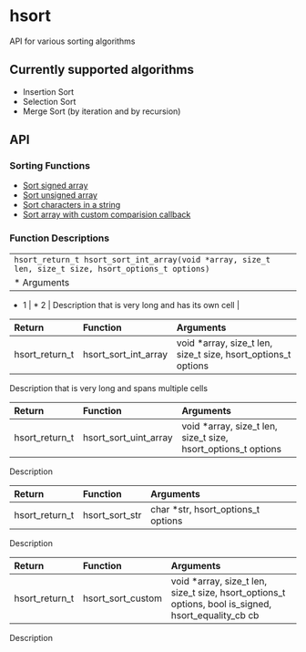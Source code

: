 # hsort
API for various sorting algorithms

## Currently supported algorithms
* Insertion Sort
* Selection Sort
* Merge Sort (by iteration and by recursion)

## API

### Sorting Functions
* [Sort signed array](#hsort_sort_int_array)
* [Sort unsigned array](#hsort_sort_uint_array)
* [Sort characters in a string](#hsort_sort_str)
* [Sort array with custom comparision callback](#hsort_sort_custom)

### Function Descriptions

|                                                                                                                                          |
| :--------------------------------------------------------------------------------------------------------------------------------------- |
| <a name=hsort_sort_int_array></a> `hsort_return_t hsort_sort_int_array(void *array, size_t len, size_t size, hsort_options_t options)` |
| * Arguments <br/>
   * 1
|   * 2
| Description that is very long and has its own cell                                                                                       |

| Return         | Function                                                | Arguments                                                                                            |
| :------------- | :------------------------------------------------------ | :--------------------------------------------------------------------------------------------------- |
| hsort_return_t | <a name=hsort_sort_int_array></a>hsort_sort_int_array   | void \*array, size_t len, size_t size, hsort_options_t options                                       |

Description that is very long and spans multiple cells

| Return         | Function                                                | Arguments                                                                                            |
| :------------- | :------------------------------------------------------ | :--------------------------------------------------------------------------------------------------- |
| hsort_return_t | <a name=hsort_sort_uint_array></a>hsort_sort_uint_array | void \*array, size_t len, size_t size, hsort_options_t options                                       |
Description

| Return         | Function                                                | Arguments                                                                                            |
| :------------- | :------------------------------------------------------ | :--------------------------------------------------------------------------------------------------- |
| hsort_return_t | <a name=hsort_sort_str></a>hsort_sort_str               | char \*str, hsort_options_t options                                                                  |
Description

| Return         | Function                                                | Arguments                                                                                            |
| :------------- | :------------------------------------------------------ | :--------------------------------------------------------------------------------------------------- |
| hsort_return_t | <a name=hsort_sort_custom></a>hsort_sort_custom         | void \*array, size_t len, size_t size, hsort_options_t options, bool is_signed, hsort_equality_cb cb |
Description
